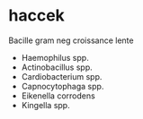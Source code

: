 # haccek



Bacille gram neg croissance lente 

- Haemophilus spp. 
- Actinobacillus spp. 
- Cardiobacterium spp. 
- Capnocytophaga spp. 
- Eikenella corrodens 
- Kingella spp. 

